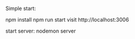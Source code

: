 Simple start:

npm install
npm run start
visit http://localhost:3006

start server:
nodemon server

